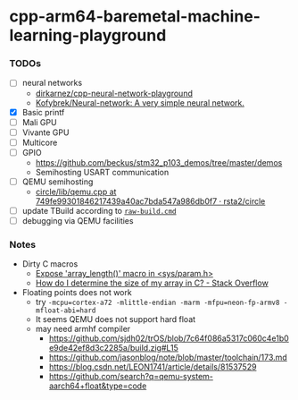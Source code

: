 cpp-arm64-baremetal-machine-learning-playground
===============================================
### TODOs
- [ ] neural networks
  - [dirkarnez/cpp-neural-network-playground](https://github.com/dirkarnez/cpp-neural-network-playground)
  - [Kofybrek/Neural-network: A very simple neural network.](https://github.com/Kofybrek/Neural-network)
- [x] Basic printf
- [ ] Mali GPU
- [ ] Vivante GPU
- [ ] Multicore
- [ ] GPIO
    - https://github.com/beckus/stm32_p103_demos/tree/master/demos
    - Semihosting USART communication
- [ ] QEMU semihosting
  - [circle/lib/qemu.cpp at 749fe99301846217439a40ac7bda547a986db0f7 · rsta2/circle](https://github.com/rsta2/circle/blob/749fe99301846217439a40ac7bda547a986db0f7/lib/qemu.cpp#L34)
- [ ] update TBuild according to [`raw-build.cmd`](./raw-build.cmd)
- [ ] debugging via QEMU facilities

### Notes
- Dirty C macros
  - [Expose 'array_length()' macro in <sys/param.h>](https://gcc.gnu.org/pipermail/libstdc++/2020-September/051046.html)
  - [How do I determine the size of my array in C? - Stack Overflow](https://stackoverflow.com/questions/37538/how-do-i-determine-the-size-of-my-array-in-c)
- Floating points does not work
  - try `-mcpu=cortex-a72 -mlittle-endian -marm -mfpu=neon-fp-armv8 -mfloat-abi=hard`
  - It seems QEMU does not support hard float
  - may need armhf compiler
    - https://github.com/sjdh02/trOS/blob/7c64f086a5317c060c4e1b0e9de42ef8d3c2285a/build.zig#L15
    - https://github.com/jasonblog/note/blob/master/toolchain/173.md
    - https://blog.csdn.net/LEON1741/article/details/81537529
    - https://github.com/search?q=qemu-system-aarch64+float&type=code
